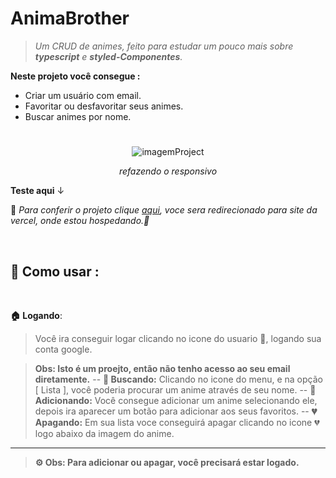 # AnimaBrother
> *Um CRUD de animes, feito para estudar um pouco mais sobre **typescript** e **styled-Componentes**.*

**Neste projeto você consegue :**

- Criar um usuário com email.
- Favoritar ou desfavoritar seus animes.
- Buscar animes por nome.

#

<div align="center">
  <img  src="https://user-images.githubusercontent.com/74004642/167512723-6f0ad600-1884-49f5-8615-2de1699a9714.gif" alt="imagemProject"/>
  
  *refazendo o responsivo*
</div>

**Teste aqui** ↓

🔨 
*Para conferir o projeto clique [aqui](https://anima-brother.vercel.app/), voce sera redirecionado para site da vercel, onde estou hospedando.🔨*

<br/>

## 🔧 Como usar :
<br/>

**🏠 Logando**:

>Você ira conseguir logar clicando no icone do usuario 👤, logando sua conta google.

> **Obs: Isto é um proejto, então não tenho acesso ao seu email diretamente.**
--
**🔎 Buscando:**
>Clicando no icone do menu, e na opção [ Lista ], você poderia procurar um anime através de seu nome.
--
**💚 Adicionando:**
>Você consegue adicionar um anime selecionando ele, depois ira aparecer um botão para adicionar aos seus favoritos.
--
**💔 Apagando:**
>Em sua lista voce conseguirá apagar clicando no icone 💔 logo abaixo da imagem do anime.

---

>**⚙️ Obs: Para adicionar ou apagar, você precisará estar logado.**
